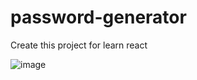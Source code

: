 # password-generator

Create this project for learn react


![image](https://user-images.githubusercontent.com/14844393/158283611-afa580f4-45ab-4fde-ac49-3684215c282c.png)
